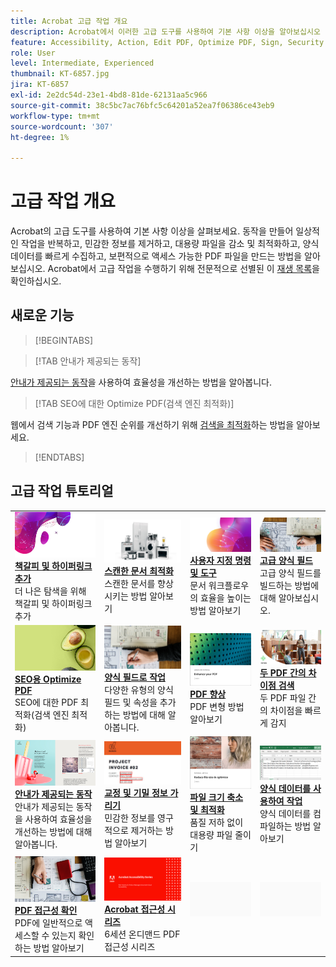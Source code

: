 ```yaml
---
title: Acrobat 고급 작업 개요
description: Acrobat에서 이러한 고급 도구를 사용하여 기본 사항 이상을 알아보십시오
feature: Accessibility, Action, Edit PDF, Optimize PDF, Sign, Security
role: User
level: Intermediate, Experienced
thumbnail: KT-6857.jpg
jira: KT-6857
exl-id: 2e2dc54d-23e1-4bd8-81de-62131aa5c966
source-git-commit: 38c5bc7ac76bfc5c64201a52ea7f06386ce43eb9
workflow-type: tm+mt
source-wordcount: '307'
ht-degree: 1%

---
```


# 고급 작업 개요

Acrobat의 고급 도구를 사용하여 기본 사항 이상을 살펴보세요. 동작을 만들어 일상적인 작업을 반복하고, 민감한 정보를 제거하고, 대용량 파일을 감소 및 최적화하고, 양식 데이터를 빠르게 수집하고, 보편적으로 액세스 가능한 PDF 파일을 만드는 방법을 알아보십시오. Acrobat에서 고급 작업을 수행하기 위해 전문적으로 선별된 이 [재생 목록](https://experienceleague.adobe.com/en/playlists/acrobat-peform-advanced-tasks)을 확인하십시오.

## 새로운 기능

>[!BEGINTABS]

>[!TAB 안내가 제공되는 동작]

[안내가 제공되는 동작](action.md)을 사용하여 효율성을 개선하는 방법을 알아봅니다.

>[!TAB SEO에 대한 Optimize PDF(검색 엔진 최적화)]

웹에서 검색 기능과 PDF 엔진 순위를 개선하기 위해 [검색을 최적화](optimizeseo.md)하는 방법을 알아보세요.

>[!ENDTABS]

## 고급 작업 튜토리얼

<table style="table-layout:fixed">
<tr>
  <td>
    <a href="bookmarks.md">
      <img alt="책갈피 및 하이퍼링크 추가" src="../assets/bookmarks.png" />
    </a>
    <div>
      <a href="bookmarks.md"><strong>책갈피 및 하이퍼링크 추가</strong></a>
      </div>
      더 나은 탐색을 위해 책갈피 및 하이퍼링크 추가
  </td>
  <td>
    <a href="optimizescan.md">
      <img alt="스캔한 문서 최적화" src="../assets/optimize.png" />
    </a>
    <div>
      <a href="optimizescan.md"><strong>스캔한 문서 최적화</strong></a>
      </div>
      스캔한 문서를 향상시키는 방법 알아보기
  </td>
  <td>
    <a href="custom.md">
      <img alt="사용자 정의 명령 및 도구" src="../assets/custom-commands.png" />
    </a>
    <div>
      <a href="custom.md"><strong>사용자 지정 명령 및 도구</strong></a>
      </div>
      문서 워크플로우의 효율을 높이는 방법 알아보기
  </td>
  <td>
    <a href="advancedforms.md">
      <img alt="고급 양식 필드" src="../assets/advanced-forms.png" />
    </a>
    <div>
      <a href="advancedforms.md"><strong>고급 양식 필드</strong></a>
      </div>
      고급 양식 필드를 빌드하는 방법에 대해 알아보십시오.
  </td>
</tr>
<tr>
 <td>
    <a href="optimizeseo.md">
      <img alt="SEO용 Optimize PDF" src="../assets/seo.png" />
    </a>
    <div>
      <a href="optimizeseo.md"><strong>SEO용 Optimize PDF</strong></a>
      </div>
      SEO에 대한 PDF 최적화(검색 엔진 최적화)
  </td>
  <td>
    <a href="workforms.md">
      <img alt="양식 필드로 작업" src="../assets/work-forms.png" />
    </a>
    <div>
      <a href="workforms.md"><strong>양식 필드로 작업</strong></a>
      </div>
      다양한 유형의 양식 필드 및 속성을 추가하는 방법에 대해 알아봅니다.
  </td>
  <td>
    <a href="enhance.md">
      <img alt="PDF 향상" src="../assets/enhance.png" />
    </a>
    <div>
      <a href="enhance.md"><strong>PDF 향상</strong></a>
      </div>
      PDF 변형 방법 알아보기
  </td>
 <td>
    <a href="compare.md">
      <img alt="두 PDF 간 차이점 검색" src="../assets/compare.png" />
    </a>
    <div>
      <a href="compare.md"><strong>두 PDF 간의 차이점 검색</strong></a>
      </div>
      두 PDF 파일 간의 차이점을 빠르게 감지
  </td>
</tr>
<tr>
  <td>
    <a href="action.md">
      <img alt="안내가 제공되는 동작" src="../assets/action.png" />
    </a>
    <div>
      <a href="action.md"><strong>안내가 제공되는 동작</strong></a>
      </div>
      안내가 제공되는 동작을 사용하여 효율성을 개선하는 방법에 대해 알아봅니다.
  </td>
  <td>
    <a href="redact.md">
      <img alt="교정 및 기밀 정보 가리기" src="../assets/redact.png" />
    </a>
    <div>
      <a href="redact.md"><strong>교정 및 기밀 정보 가리기</strong></a>
      </div>
      민감한 정보를 영구적으로 제거하는 방법 알아보기
  </td>
 <td>
    <a href="reduce.md">
      <img alt="파일 크기 축소 및 최적화" src="../assets/reduce.png" />
    </a>
    <div>
      <a href="reduce.md"><strong>파일 크기 축소 및 최적화</strong></a>
      </div>
      품질 저하 없이 대용량 파일 줄이기
  </td>
  <td>
    <a href="formdata.md">
      <img alt="양식 데이터를 사용한 작업" src="../assets/form-data.png" />
    </a>
    <div>
      <a href="formdata.md"><strong>양식 데이터를 사용하여 작업</strong></a>
      </div>
      양식 데이터를 컴파일하는 방법 알아보기
  </td>
</tr>
<tr>
 <td>
    <a href="accessibility.md">
      <img alt="PDF 접근성 확인" src="../assets/accessibility.png" />
    </a>
    <div>
      <a href="accessibility.md"><strong>PDF 접근성 확인</strong></a>
      </div>
      PDF에 일반적으로 액세스할 수 있는지 확인하는 방법 알아보기
  </td>
 <td>
    <a href="accessibility-series.md">
      <img alt="Acrobat 액세서빌러티 시리즈" src="../assets/accessibility-series.png" />
    </a>
    <div>
      <a href="accessibility-series.md"><strong>Acrobat 접근성 시리즈</strong></a>
      </div>
      6세션 온디맨드 PDF 접근성 시리즈
  </td>
  <td>
   <img alt="스페이서" src="../assets/Grayspacer.png" />
    <div>
    <br>
  </td> 
  <td>
   <img alt="스페이서" src="../assets/Grayspacer.png" />
    <div>
    <br>
  </td>  
</tr>
</table>
